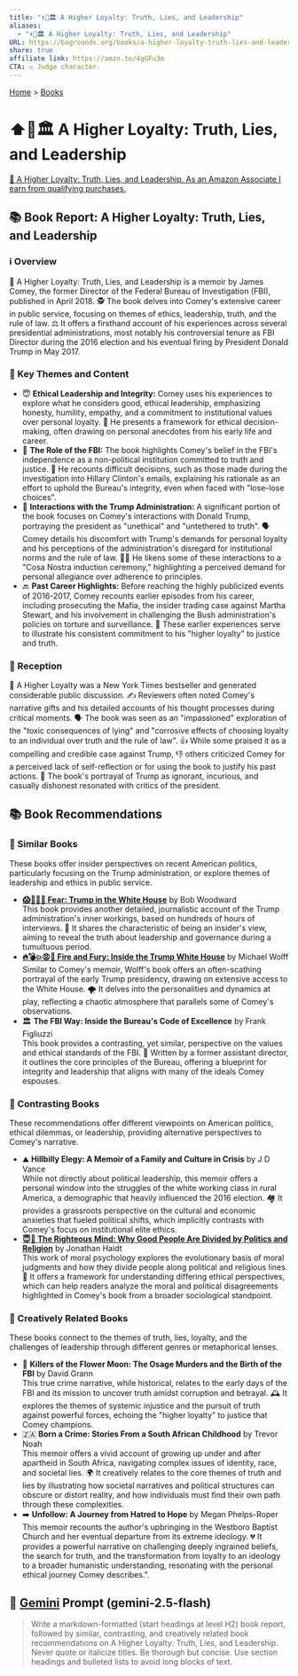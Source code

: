 ```yaml
---
title: "⬆️🤥🏛️ A Higher Loyalty: Truth, Lies, and Leadership"
aliases:
  - "⬆️🤥🏛️ A Higher Loyalty: Truth, Lies, and Leadership"
URL: https://bagrounds.org/books/a-higher-loyalty-truth-lies-and-leadership
share: true
affiliate link: https://amzn.to/4gGFu3m
CTA: ⚖️ Judge character.
---
```

[Home](../index.md) > [Books](./index.md)  
# ⬆️🤥🏛️ A Higher Loyalty: Truth, Lies, and Leadership  
[🛒 A Higher Loyalty: Truth, Lies, and Leadership. As an Amazon Associate I earn from qualifying purchases.](https://amzn.to/4gGFu3m)  
  
## 📚 Book Report: A Higher Loyalty: Truth, Lies, and Leadership  
  
### ℹ️ Overview  
  
📖 A Higher Loyalty: Truth, Lies, and Leadership is a memoir by James Comey, the former Director of the Federal Bureau of Investigation (FBI), published in April 2018. 🕵️ The book delves into Comey's extensive career in public service, focusing on themes of ethics, leadership, truth, and the rule of law. ⚖️ It offers a firsthand account of his experiences across several presidential administrations, most notably his controversial tenure as FBI Director during the 2016 election and his eventual firing by President Donald Trump in May 2017.  
  
### 🔑 Key Themes and Content  
  
* 😇 **Ethical Leadership and Integrity:** Comey uses his experiences to explore what he considers good, ethical leadership, emphasizing honesty, humility, empathy, and a commitment to institutional values over personal loyalty. 🤝 He presents a framework for ethical decision-making, often drawing on personal anecdotes from his early life and career.  
* 🏢 **The Role of the FBI:** The book highlights Comey's belief in the FBI's independence as a non-political institution committed to truth and justice. 🔎 He recounts difficult decisions, such as those made during the investigation into Hillary Clinton's emails, explaining his rationale as an effort to uphold the Bureau's integrity, even when faced with "lose-lose choices".  
* 🤝 **Interactions with the Trump Administration:** A significant portion of the book focuses on Comey's interactions with Donald Trump, portraying the president as "unethical" and "untethered to truth". 🗣️ Comey details his discomfort with Trump's demands for personal loyalty and his perceptions of the administration's disregard for institutional norms and the rule of law. 👨‍💼 He likens some of these interactions to a "Cosa Nostra induction ceremony," highlighting a perceived demand for personal allegiance over adherence to principles.  
* 🔙 **Past Career Highlights:** Before reaching the highly publicized events of 2016-2017, Comey recounts earlier episodes from his career, including prosecuting the Mafia, the insider trading case against Martha Stewart, and his involvement in challenging the Bush administration's policies on torture and surveillance. 🌟 These earlier experiences serve to illustrate his consistent commitment to his "higher loyalty" to justice and truth.  
  
### 📰 Reception  
  
🎉 A Higher Loyalty was a New York Times bestseller and generated considerable public discussion. ✍️ Reviewers often noted Comey's narrative gifts and his detailed accounts of his thought processes during critical moments. 🗣️ The book was seen as an "impassioned" exploration of the "toxic consequences of lying" and "corrosive effects of choosing loyalty to an individual over truth and the rule of law". 👍 While some praised it as a compelling and credible case against Trump, 👎 others criticized Comey for a perceived lack of self-reflection or for using the book to justify his past actions. 🤷 The book's portrayal of Trump as ignorant, incurious, and casually dishonest resonated with critics of the president.  
  
## 📚 Book Recommendations  
  
### 📖 Similar Books  
  
These books offer insider perspectives on recent American politics, particularly focusing on the Trump administration, or explore themes of leadership and ethics in public service.  
  
* **[😱🤡🇺🇸 Fear: Trump in the White House](./fear.md)** by Bob Woodward  
    This book provides another detailed, journalistic account of the Trump administration's inner workings, based on hundreds of hours of interviews. 📰 It shares the characteristic of being an insider's view, aiming to reveal the truth about leadership and governance during a tumultuous period.  
* **[🔥💣💥😡🤬 Fire and Fury: Inside the Trump White House](./fire-and-fury-inside-the-trump-white-house.md)** by Michael Wolff  
    Similar to Comey's memoir, Wolff's book offers an often-scathing portrayal of the early Trump presidency, drawing on extensive access to the White House. 🌪️ It delves into the personalities and dynamics at play, reflecting a chaotic atmosphere that parallels some of Comey's observations.  
* 🏛️ **The FBI Way: Inside the Bureau's Code of Excellence** by Frank Figliuzzi  
    This book provides a contrasting, yet similar, perspective on the values and ethical standards of the FBI. 🌟 Written by a former assistant director, it outlines the core principles of the Bureau, offering a blueprint for integrity and leadership that aligns with many of the ideals Comey espouses.  
  
### 📖 Contrasting Books  
  
These recommendations offer different viewpoints on American politics, ethical dilemmas, or leadership, providing alternative perspectives to Comey's narrative.  
  
* ⛰️ **Hillbilly Elegy: A Memoir of a Family and Culture in Crisis** by J D Vance  
    While not directly about political leadership, this memoir offers a personal window into the struggles of the white working class in rural America, a demographic that heavily influenced the 2016 election. 🏘️ It provides a grassroots perspective on the cultural and economic anxieties that fueled political shifts, which implicitly contrasts with Comey's focus on institutional elite ethics.  
* **[😇🧠 The Righteous Mind: Why Good People Are Divided by Politics and Religion](./the-righteous-mind.md)** by Jonathan Haidt  
    This work of moral psychology explores the evolutionary basis of moral judgments and how they divide people along political and religious lines. 🤔 It offers a framework for understanding differing ethical perspectives, which can help readers analyze the moral and political disagreements highlighted in Comey's book from a broader sociological standpoint.  
  
### 📖 Creatively Related Books  
  
These books connect to the themes of truth, lies, loyalty, and the challenges of leadership through different genres or metaphorical lenses.  
  
* 🔪 **Killers of the Flower Moon: The Osage Murders and the Birth of the FBI** by David Grann  
    This true crime narrative, while historical, relates to the early days of the FBI and its mission to uncover truth amidst corruption and betrayal. 🕰️ It explores the themes of systemic injustice and the pursuit of truth against powerful forces, echoing the "higher loyalty" to justice that Comey champions.  
* 🇿🇦 **Born a Crime: Stories From a South African Childhood** by Trevor Noah  
    This memoir offers a vivid account of growing up under and after apartheid in South Africa, navigating complex issues of identity, race, and societal lies. 🌍 It creatively relates to the core themes of truth and lies by illustrating how societal narratives and political structures can obscure or distort reality, and how individuals must find their own path through these complexities.  
* ➡️ **Unfollow: A Journey from Hatred to Hope** by Megan Phelps-Roper  
    This memoir recounts the author's upbringing in the Westboro Baptist Church and her eventual departure from its extreme ideology. 💔 It provides a powerful narrative on challenging deeply ingrained beliefs, the search for truth, and the transformation from loyalty to an ideology to a broader humanistic understanding, resonating with the personal ethical journey Comey describes.".  
  
## 💬 [Gemini](https://gemini.google.com) Prompt (gemini-2.5-flash)  
> Write a markdown-formatted (start headings at level H2) book report, followed by similar, contrasting, and creatively related book recommendations on A Higher Loyalty: Truth, Lies, and Leadership. Never quote or italicize titles. Be thorough but concise. Use section headings and bulleted lists to avoid long blocks of text.